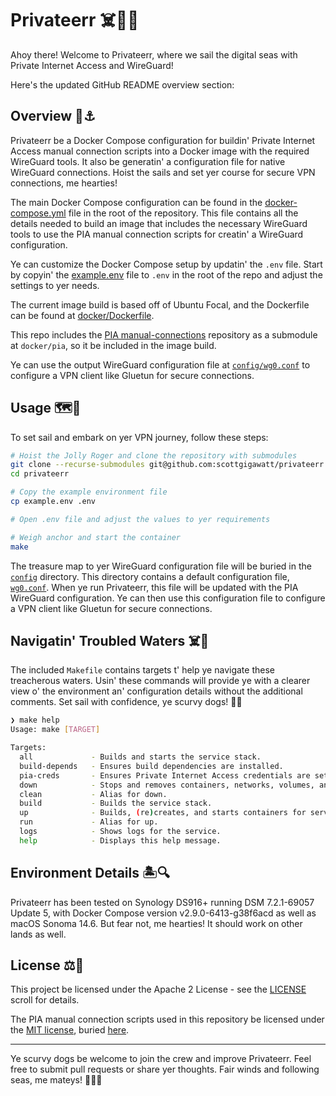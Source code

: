 # Privateerr ☠️🏴‍☠️

Ahoy there! Welcome to Privateerr, where we sail the digital seas with Private Internet Access and WireGuard!

Here's the updated GitHub README overview section:

## Overview 🦜⚓️

Privateerr be a Docker Compose configuration for buildin' Private Internet Access manual connection scripts into a Docker image with the required WireGuard tools. It also be generatin' a configuration file for native WireGuard connections. Hoist the sails and set yer course for secure VPN connections, me hearties!

The main Docker Compose configuration can be found in the [docker-compose.yml](./docker-compose.yml) file in the root of the repository. This file contains all the details needed to build an image that includes the necessary WireGuard tools to use the PIA manual connection scripts for creatin' a WireGuard configuration.

Ye can customize the Docker Compose setup by updatin' the `.env` file. Start by copyin' the [example.env](./example.env) file to `.env` in the root of the repo and adjust the settings to yer needs.

The current image build is based off of Ubuntu Focal, and the Dockerfile can be found at [docker/Dockerfile](./docker/Dockerfile).

This repo includes the [PIA manual-connections](https://github.com/pia-foss/manual-connections) repository as a submodule at `docker/pia`, so it be included in the image build.

Ye can use the output WireGuard configuration file at [`config/wg0.conf`](config/wg0.conf) to configure a VPN client like Gluetun for secure connections.

## Usage 🗺️🔧

To set sail and embark on yer VPN journey, follow these steps:

```bash
# Hoist the Jolly Roger and clone the repository with submodules
git clone --recurse-submodules git@github.com:scottgigawatt/privateerr.git
cd privateerr

# Copy the example environment file
cp example.env .env

# Open .env file and adjust the values to yer requirements

# Weigh anchor and start the container
make
```

The treasure map to yer WireGuard configuration file will be buried in the [`config`](./config/) directory. This directory contains a default configuration file, [`wg0.conf`](./config/wg0.conf). When ye run Privateerr, this file will be updated with the PIA WireGuard configuration. Ye can then use this configuration file to configure a VPN client like Gluetun for secure connections.

## Navigatin' Troubled Waters ‍️☠️🌊

The included `Makefile` contains targets t' help ye navigate these treacherous waters. Usin' these commands will provide ye with a clearer view o' the environment an' configuration details without the additional comments. Set sail with confidence, ye scurvy dogs! 🏴‍☠️

```sh
❯ make help
Usage: make [TARGET]

Targets:
  all             - Builds and starts the service stack.
  build-depends   - Ensures build dependencies are installed.
  pia-creds       - Ensures Private Internet Access credentials are set.
  down            - Stops and removes containers, networks, volumes, and images.
  clean           - Alias for down.
  build           - Builds the service stack.
  up              - Builds, (re)creates, and starts containers for services.
  run             - Alias for up.
  logs            - Shows logs for the service.
  help            - Displays this help message.
```

## Environment Details 🏝️🔍

Privateerr has been tested on Synology DS916+ running DSM 7.2.1-69057 Update 5, with Docker Compose version v2.9.0-6413-g38f6acd as well as macOS Sonoma 14.6. But fear not, me hearties! It should work on other lands as well.

## License ⚖️📜

This project be licensed under the Apache 2 License - see the [LICENSE](LICENSE) scroll for details.

The PIA manual connection scripts used in this repository be licensed under the [MIT license](https://choosealicense.com/licenses/mit/), buried [here](https://github.com/pia-foss/manual-connections/blob/master/LICENSE).

---

Ye scurvy dogs be welcome to join the crew and improve Privateerr. Feel free to submit pull requests or share yer thoughts. Fair winds and following seas, me mateys! 🌊🏴‍☠️
